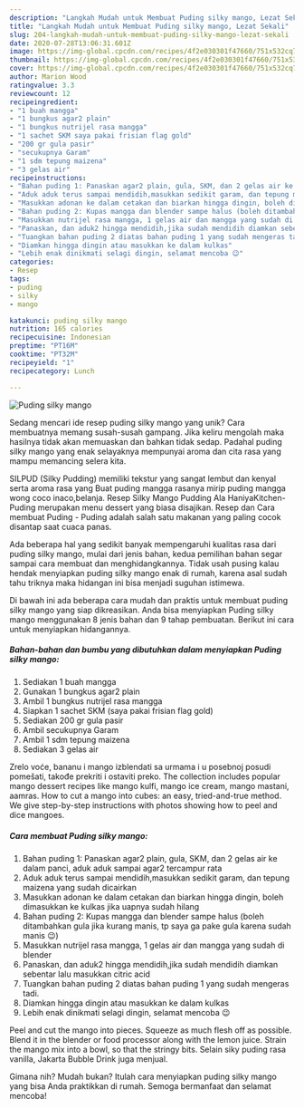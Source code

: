 ```yaml
---
description: "Langkah Mudah untuk Membuat Puding silky mango, Lezat Sekali"
title: "Langkah Mudah untuk Membuat Puding silky mango, Lezat Sekali"
slug: 204-langkah-mudah-untuk-membuat-puding-silky-mango-lezat-sekali
date: 2020-07-28T13:06:31.601Z
image: https://img-global.cpcdn.com/recipes/4f2e030301f47660/751x532cq70/puding-silky-mango-foto-resep-utama.jpg
thumbnail: https://img-global.cpcdn.com/recipes/4f2e030301f47660/751x532cq70/puding-silky-mango-foto-resep-utama.jpg
cover: https://img-global.cpcdn.com/recipes/4f2e030301f47660/751x532cq70/puding-silky-mango-foto-resep-utama.jpg
author: Marion Wood
ratingvalue: 3.3
reviewcount: 12
recipeingredient:
- "1 buah mangga"
- "1 bungkus agar2 plain"
- "1 bungkus nutrijel rasa mangga"
- "1 sachet SKM saya pakai frisian flag gold"
- "200 gr gula pasir"
- "secukupnya Garam"
- "1 sdm tepung maizena"
- "3 gelas air"
recipeinstructions:
- "Bahan puding 1: Panaskan agar2 plain, gula, SKM, dan 2 gelas air ke dalam panci, aduk aduk sampai agar2 tercampur rata"
- "Aduk aduk terus sampai mendidih,masukkan sedikit garam, dan tepung maizena yang sudah dicairkan"
- "Masukkan adonan ke dalam cetakan dan biarkan hingga dingin, boleh dimasukkan ke kulkas jika uapnya sudah hilang"
- "Bahan puding 2: Kupas mangga dan blender sampe halus (boleh ditambahkan gula jika kurang manis, tp saya ga pake gula karena sudah manis 😉)"
- "Masukkan nutrijel rasa mangga, 1 gelas air dan mangga yang sudah di blender"
- "Panaskan, dan aduk2 hingga mendidih,jika sudah mendidih diamkan sebentar lalu masukkan citric acid"
- "Tuangkan bahan puding 2 diatas bahan puding 1 yang sudah mengeras tadi."
- "Diamkan hingga dingin atau masukkan ke dalam kulkas"
- "Lebih enak dinikmati selagi dingin, selamat mencoba 😉"
categories:
- Resep
tags:
- puding
- silky
- mango

katakunci: puding silky mango 
nutrition: 165 calories
recipecuisine: Indonesian
preptime: "PT16M"
cooktime: "PT32M"
recipeyield: "1"
recipecategory: Lunch

---
```



![Puding silky mango](https://img-global.cpcdn.com/recipes/4f2e030301f47660/751x532cq70/puding-silky-mango-foto-resep-utama.jpg)

Sedang mencari ide resep puding silky mango yang unik? Cara membuatnya memang susah-susah gampang. Jika keliru mengolah maka hasilnya tidak akan memuaskan dan bahkan tidak sedap. Padahal puding silky mango yang enak selayaknya mempunyai aroma dan cita rasa yang mampu memancing selera kita.

SILPUD (Silky Pudding) memiliki tekstur yang sangat lembut dan kenyal serta aroma rasa yang Buat puding mangga rasanya mirip puding mangga wong coco inaco,belanja. Resep Silky Mango Pudding Ala HaniyaKitchen-Puding merupakan menu dessert yang biasa disajikan. Resep dan Cara membuat Puding - Puding adalah salah satu makanan yang paling cocok disantap saat cuaca panas.

Ada beberapa hal yang sedikit banyak mempengaruhi kualitas rasa dari puding silky mango, mulai dari jenis bahan, kedua pemilihan bahan segar sampai cara membuat dan menghidangkannya. Tidak usah pusing kalau hendak menyiapkan puding silky mango enak di rumah, karena asal sudah tahu triknya maka hidangan ini bisa menjadi suguhan istimewa.


Di bawah ini ada beberapa cara mudah dan praktis untuk membuat puding silky mango yang siap dikreasikan. Anda bisa menyiapkan Puding silky mango menggunakan 8 jenis bahan dan 9 tahap pembuatan. Berikut ini cara untuk menyiapkan hidangannya.

<!--inarticleads1-->

##### Bahan-bahan dan bumbu yang dibutuhkan dalam menyiapkan Puding silky mango:

1. Sediakan 1 buah mangga
1. Gunakan 1 bungkus agar2 plain
1. Ambil 1 bungkus nutrijel rasa mangga
1. Siapkan 1 sachet SKM (saya pakai frisian flag gold)
1. Sediakan 200 gr gula pasir
1. Ambil secukupnya Garam
1. Ambil 1 sdm tepung maizena
1. Sediakan 3 gelas air


Zrelo voće, bananu i mango izblendati sa urmama i u posebnoj posudi pomešati, takođe prekriti i ostaviti preko. The collection includes popular mango dessert recipes like mango kulfi, mango ice cream, mango mastani, aamras. How to cut a mango into cubes: an easy, tried-and-true method. We give step-by-step instructions with photos showing how to peel and dice mangoes. 

<!--inarticleads2-->

##### Cara membuat Puding silky mango:

1. Bahan puding 1: Panaskan agar2 plain, gula, SKM, dan 2 gelas air ke dalam panci, aduk aduk sampai agar2 tercampur rata
1. Aduk aduk terus sampai mendidih,masukkan sedikit garam, dan tepung maizena yang sudah dicairkan
1. Masukkan adonan ke dalam cetakan dan biarkan hingga dingin, boleh dimasukkan ke kulkas jika uapnya sudah hilang
1. Bahan puding 2: Kupas mangga dan blender sampe halus (boleh ditambahkan gula jika kurang manis, tp saya ga pake gula karena sudah manis 😉)
1. Masukkan nutrijel rasa mangga, 1 gelas air dan mangga yang sudah di blender
1. Panaskan, dan aduk2 hingga mendidih,jika sudah mendidih diamkan sebentar lalu masukkan citric acid
1. Tuangkan bahan puding 2 diatas bahan puding 1 yang sudah mengeras tadi.
1. Diamkan hingga dingin atau masukkan ke dalam kulkas
1. Lebih enak dinikmati selagi dingin, selamat mencoba 😉


Peel and cut the mango into pieces. Squeeze as much flesh off as possible. Blend it in the blender or food processor along with the lemon juice. Strain the mango mix into a bowl, so that the stringy bits. Selain siky puding rasa vanilla, Jakarta Bubble Drink juga menjual. 

Gimana nih? Mudah bukan? Itulah cara menyiapkan puding silky mango yang bisa Anda praktikkan di rumah. Semoga bermanfaat dan selamat mencoba!
